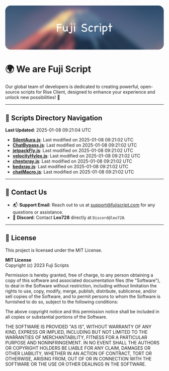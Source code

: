 ![Banner](.github/b.webp)

# 🌍 **We are Fuji Script**

Our global team of developers is dedicated to creating powerful, open-source scripts for Rise Client, designed to enhance your experience and unlock new possibilities! 🌟

---
<!-- SCRIPTS_NAVIGATION_START -->
## 📂 **Scripts Directory Navigation**

**Last Updated**: 2025-01-08 09:21:04 UTC

- **[SilentAura.js](scripts/SilentAura.js)**: Last modified on 2025-01-08 09:21:02 UTC
- **[ChatBypass.js](scripts/ChatBypass.js)**: Last modified on 2025-01-08 09:21:02 UTC
- **[jetpackFly.js](scripts/jetpackFly.js)**: Last modified on 2025-01-08 09:21:02 UTC
- **[velocityHylex.js](scripts/velocityHylex.js)**: Last modified on 2025-01-08 09:21:02 UTC
- **[chestxray.js](scripts/chestxray.js)**: Last modified on 2025-01-08 09:21:02 UTC
- **[bedxray.js](scripts/bedxray.js)**: Last modified on 2025-01-08 09:21:02 UTC
- **[chatMacro.js](scripts/chatMacro.js)**: Last modified on 2025-01-08 09:21:02 UTC

<!-- SCRIPTS_NAVIGATION_END -->

---

## 💬 **Contact Us**  
- 📬 **Support Email**: Reach out to us at [support@fujiscript.com](mailto:support@fujiscript.com) for any questions or assistance.  
- 💬 **Discord**: Contact **Leo728** directly at `Discord@leo728`.

---

## 📜 **License**

This project is licensed under the MIT License.  

**MIT License**  
Copyright (c) 2023 Fuji Scripts  

Permission is hereby granted, free of charge, to any person obtaining a copy of this software and associated documentation files (the "Software"), to deal in the Software without restriction, including without limitation the rights to use, copy, modify, merge, publish, distribute, sublicense, and/or sell copies of the Software, and to permit persons to whom the Software is furnished to do so, subject to the following conditions:  

The above copyright notice and this permission notice shall be included in all copies or substantial portions of the Software.  

THE SOFTWARE IS PROVIDED "AS IS", WITHOUT WARRANTY OF ANY KIND, EXPRESS OR IMPLIED, INCLUDING BUT NOT LIMITED TO THE WARRANTIES OF MERCHANTABILITY, FITNESS FOR A PARTICULAR PURPOSE AND NONINFRINGEMENT. IN NO EVENT SHALL THE AUTHORS OR COPYRIGHT HOLDERS BE LIABLE FOR ANY CLAIM, DAMAGES OR OTHER LIABILITY, WHETHER IN AN ACTION OF CONTRACT, TORT OR OTHERWISE, ARISING FROM, OUT OF OR IN CONNECTION WITH THE SOFTWARE OR THE USE OR OTHER DEALINGS IN THE SOFTWARE.  
